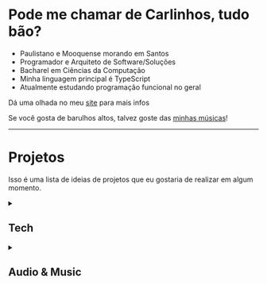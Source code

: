 # Pode me chamar de Carlinhos, tudo bão?

- Paulistano e Mooquense morando em Santos
- Programador e Arquiteto de Software/Soluções
- Bacharel em Ciências da Computação
- Minha linguagem principal é TypeScript
- Atualmente estudando programação funcional no geral

Dá uma olhada no meu [site](https://carlinhos.dev.br/) para mais infos

Se você gosta de barulhos altos, talvez goste das [minhas músicas](https://linktr.ee/dyn.mic)!

---

# Projetos

Isso é uma lista de ideias de projetos que eu gostaria de realizar em algum momento.

<details>
  <summary> 
    
  ## Tech
  
  </summary>

  - Lightweight Kanban/Scrum app
    - Planning poker app
  - Programming language
    - Purely functional while allowing local (?) mutation
    - Local mutation has to be further defined
    - Look into React's useState hook scoping
    - Imperative Shell, Functional Core
  - Minecraft mod
    - Realistic oil extraction and refinery
  - Git visualizer/simulator
    - Allows for visual construction of branches and commits
    - Might allow for git command generation by using a before/after comparison
    - "Repo is like this, but I want it like that, how?"
  - Personal finance manager
  - A light, P2P, WebRTC based video calling web app for tech interviews
    - Provides audio, video and chat
    - Monaco based editor
    - Run code directly in the browser
    - Configure tests with descriptions, example inputs and outputs using Markdown

</details>

<details>
  <summary>
  
  ## Audio & Music
    
  </summary>
  
  - Rhythym to ms
    - Set BPM and pattern, get ms values back
  - Polyrhythm app
    - Grid view of the pen & paper method for writing out polyrhythms
    - Sound preview
  - Reese calculator
    - Figure out detune values for different reese speeds
    - E.g. A dotted eigth note reese in F2 at 174BPM has two saws detuned by 46 cents
  - Simple visual audio router
    - Captures audio from all running applications
    - Creates a new virtual microphone
    - Uses a GUI for connecting applications to the virtual microphone and by how much
    - Probably written in Rust + Tauri
  - Chord decoder
    - Web MIDI
    - Sound preview
    - Discards inversions at first
    - Orders chord by pitch in ascending order for parsing
  - Batch FL Studio project exporting tool

</details>
